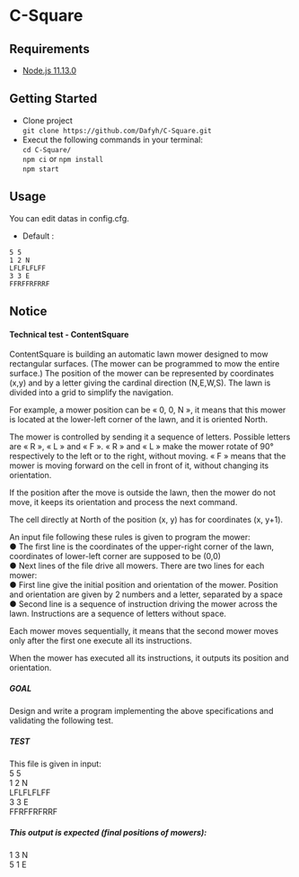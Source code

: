 # C-Square

## Requirements
* [Node.js 11.13.0](https://nodejs.org/de/)

## Getting Started
* Clone project  
`git clone https://github.com/Dafyh/C-Square.git`
* Execut the following commands in your terminal:  
`cd C-Square/`  
`npm ci` or `npm install`  
`npm start`  

## Usage

You can edit datas in config.cfg.
* Default :
```
5 5
1 2 N
LFLFLFLFF
3 3 E
FFRFFRFRRF
```

## Notice

#### Technical test - ContentSquare
ContentSquare is building an automatic lawn mower designed to mow rectangular surfaces.
(The mower can be programmed to mow the entire surface.)
The position of the mower can be represented by coordinates (x,y) and by a letter giving the
cardinal direction (N,E,W,S). The lawn is divided into a grid to simplify the navigation.

For example, a mower position can be « 0, 0, N », it means that this mower is located at the
lower-left corner of the lawn, and it is oriented North.

The mower is controlled by sending it a sequence of letters. Possible letters are « R », « L »
and « F ». « R » and « L » make the mower rotate of 90° respectively to the left or to the
right, without moving. « F » means that the mower is moving forward on the cell in front of it,
without changing its orientation.

If the position after the move is outside the lawn, then the mower do not move, it keeps its
orientation and process the next command.

The cell directly at North of the position (x, y) has for coordinates (x, y+1).

An input file following these rules is given to program the mower:  
● The first line is the coordinates of the upper-right corner of the lawn, coordinates of
lower-left corner are supposed to be (0,0)  
● Next lines of the file drive all mowers. There are two lines for each mower:  
● First line give the initial position and orientation of the mower. Position and orientation
are given by 2 numbers and a letter, separated by a space  
● Second line is a sequence of instruction driving the mower across the lawn. Instructions
are a sequence of letters without space.  

Each mower moves sequentially, it means that the second mower moves only after the first
one execute all its instructions.

When the mower has executed all its instructions, it outputs its position and orientation.

##### GOAL  
Design and write a program implementing the above specifications and validating the following
test.

##### TEST  
This file is given in input:  
5 5  
1 2 N  
LFLFLFLFF  
3 3 E  
FFRFFRFRRF  

##### This output is expected (final positions of mowers):  
1 3 N  
5 1 E  
